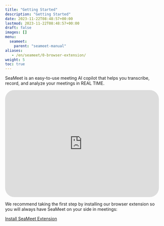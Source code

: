 ```yaml
---
title: "Getting Started"
description: "Getting Started"
date: 2023-11-22T08:48:57+00:00
lastmod: 2023-11-22T08:48:57+00:00
draft: false
images: []
menu:
  seameet:
    parent: "seameet-manual"
aliases:
   - /en/seameet/0-browser-extension/
weight: 5
toc: true
---
```


SeaMeet is an easy-to-use meeting AI copilot that helps you transcribe, record, and analyze your meetings in REAL TIME.

   <iframe width="100%" height="350px" src="https://www.youtube.com/embed/?listType=playlist&list=PL8K7_LTqly47T5f653GqPNJT00FZpQOW6&index=6" title="YouTube video player" frameborder="0" allow="accelerometer; autoplay; clipboard-write; encrypted-media; gyroscope; picture-in-picture" allowfullscreen style="border-radius: 30px;"></iframe>

We recommend taking the first step by installing our browser extension so you will always have SeaMeet on your side in meetings: 


<div class="row justify-content-center">
    <div class="col-lg-9 col-xl-8 text-center">
        <p class="lead"></p>
        <a class="btn btn-primary btn-lg px-4 mb-2" href="https://chrome.google.com/webstore/detail/seameet-ai-meeting-minute/gkkhkniggakfgioeeclbllpihmipkcmn" role="button">Install SeaMeet Extension</a>
    </div>
</div>

